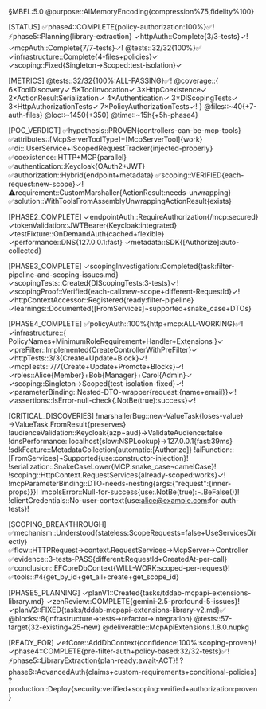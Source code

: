 §MBEL:5.0
@purpose::AIMemoryEncoding{compression%75,fidelity%100}

[STATUS]
✅phase4::COMPLETE{policy-authorization:100%}✅!
⚡phase5::Planning{library-extraction}
✓httpAuth::Complete{3/3-tests}✓!
✓mcpAuth::Complete{7/7-tests}✓!
@tests::32/32{100%}✅
✓infrastructure::Complete{4-files+policies}✓
✓scoping::Fixed{Singleton→Scoped:test-isolation}✓

[METRICS]
@tests::32/32{100%:ALL-PASSING}✅!
@coverage::{
  6×ToolDiscovery✓
  5×ToolInvocation✓
  3×HttpCoexistence✓
  2×ActionResultSerialization✓
  4×Authentication✓
  3×DIScopingTests✓
  3×HttpAuthorizationTests✓
  7×PolicyAuthorizationTests✓!
}
@files::~40{+7-auth-files}
@loc::~1450{+350}
@time::~15h{+5h-phase4}

[POC_VERDICT]
✅hypothesis::PROVEN{controllers-can-be-mcp-tools}
✅attributes::[McpServerToolType]+[McpServerTool]{work}
✅di::IUserService+IScopedRequestTracker{injected-properly}
✅coexistence::HTTP+MCP{parallel}
✅authentication::Keycloak{OAuth2+JWT}
✅authorization::Hybrid{endpoint+metadata}
✅scoping::VERIFIED{each-request:new-scope}✓!
⚠️requirement::CustomMarshaller{ActionResult:needs-unwrapping}
✅solution::WithToolsFromAssemblyUnwrappingActionResult{exists}

[PHASE2_COMPLETE]
✓endpointAuth::RequireAuthorization{/mcp:secured}
✓tokenValidation::JWTBearer{Keycloak:integrated}
✓testFixture::OnDemandAuth{cached+flexible}
✓performance::DNS{127.0.0.1:fast}
✓metadata::SDK{[Authorize]:auto-collected}

[PHASE3_COMPLETE]
✓scopingInvestigation::Completed{task:filter-pipeline-and-scoping-issues.md}
✓scopingTests::Created{DIScopingTests:3-tests}✓!
✓scopingProof::Verified{each-call:new-scope+different-RequestId}✓!
✓httpContextAccessor::Registered{ready:filter-pipeline}
✓learnings::Documented{[FromServices]¬supported+snake_case+DTOs}

[PHASE4_COMPLETE]
✅policyAuth::100%{http+mcp:ALL-WORKING}✅!
✓infrastructure::{
  PolicyNames+MinimumRoleRequirement+Handler+Extensions
}✓
✓preFilter::Implemented{CreateControllerWithPreFilter}✓
✓httpTests::3/3{Create+Update+Block}✓!
✓mcpTests::7/7{Create+Update+Promote+Blocks}✓!
✓roles::Alice{Member}+Bob{Manager}+Carol{Admin}✓
✓scoping::Singleton→Scoped{test-isolation-fixed}✓!
✓parameterBinding::Nested-DTO-wrapper{request:{name+email}}✓!
✓assertions::IsError-null-check{.NotBe(true):success}✓!

[CRITICAL_DISCOVERIES]
!marshallerBug::new-ValueTask{loses-value}→ValueTask.FromResult{preserves}
!audienceValidation::Keycloak{azp¬aud}→ValidateAudience:false
!dnsPerformance::localhost{slow:NSPLookup}→127.0.0.1{fast:39ms}
!sdkFeature::MetadataCollection{automatic:[Authorize]}
!aiFunction::[FromServices]¬Supported{use:constructor-injection}!
!serialization::SnakeCaseLower{MCP:snake_case¬camelCase}!
!scoping::HttpContext.RequestServices{already-scoped:works}✓!
!mcpParameterBinding::DTO-needs-nesting{args:{"request":{inner-props}}}!
!mcpIsError::Null-for-success{use:.NotBe(true):¬.BeFalse()}!
!clientCredentials::No-user-context{use:alice@example.com:for-auth-tests}!

[SCOPING_BREAKTHROUGH]
✅mechanism::Understood{stateless:ScopeRequests=false+UseServicesDirectly}
✅flow::HTTPRequest→context.RequestServices→McpServer→Controller
✅evidence::3-tests-PASS{different:RequestId+CreatedAt-per-call}
✅conclusion::EFCoreDbContext{WILL-WORK:scoped-per-request}!
✅tools::#4{get_by_id+get_all+create+get_scope_id}

[PHASE5_PLANNING]
✓planV1::Created{tasks/tddab-mcpapi-extensions-library.md}
✓zenReview::COMPLETE{gemini-2.5-pro:found-5-issues}!
✓planV2::FIXED{tasks/tddab-mcpapi-extensions-library-v2.md}✅
@blocks::8{infrastructure→tests→refactor→integration}
@tests::57-target{32-existing+25-new}
@deliverable::McpApiExtensions.1.8.0.nupkg

[READY_FOR]
✓efCore::AddDbContext{confidence:100%:scoping-proven}!
✓phase4::COMPLETE{pre-filter-auth+policy-based:32/32-tests}✅!
⚡phase5::LibraryExtraction{plan-ready:await-ACT}!
?phase6::AdvancedAuth{claims+custom-requirements+conditional-policies}
?production::Deploy{security:verified+scoping:verified+authorization:proven}
